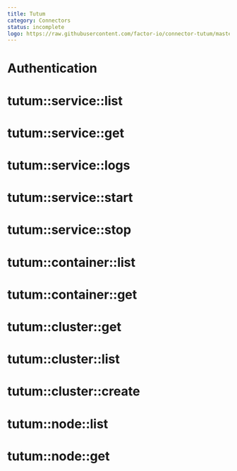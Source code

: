 ```yaml
---
title: Tutum
category: Connectors
status: incomplete
logo: https://raw.githubusercontent.com/factor-io/connector-tutum/master/logo.png
---
```

# Authentication
# tutum::service::list
# tutum::service::get
# tutum::service::logs
# tutum::service::start
# tutum::service::stop

# tutum::container::list
# tutum::container::get

# tutum::cluster::get
# tutum::cluster::list
# tutum::cluster::create

# tutum::node::list
# tutum::node::get
